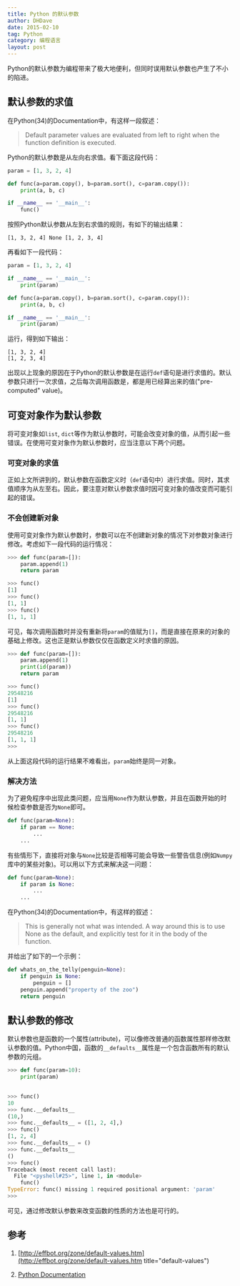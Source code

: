```yaml
---
title: Python 的默认参数
author: DHDave
date: 2015-02-10
tag: Python
category: 编程语言
layout: post
---
```


Python的默认参数为编程带来了极大地便利，但同时误用默认参数也产生了不小的陷进。

默认参数的求值
---------------

在Python(34)的Documentation中，有这样一段叙述：

> Default parameter values are evaluated from left to right when the function definition is executed. 

Python的默认参数是从左向右求值。看下面这段代码：

```python
param = [1, 3, 2, 4]

def func(a=param.copy(), b=param.sort(), c=param.copy()):
    print(a, b, c)

if __name__ == '__main__':
    func()
```

<!--more-->

按照Python默认参数从左到右求值的规则，有如下的输出结果：

    [1, 3, 2, 4] None [1, 2, 3, 4]

再看如下一段代码：

```python
param = [1, 3, 2, 4]

if __name__ == '__main__':
    print(param)

def func(a=param.copy(), b=param.sort(), c=param.copy()):
    print(a, b, c)

if __name__ == '__main__':
    print(param)
```

运行，得到如下输出：

    [1, 3, 2, 4]
    [1, 2, 3, 4]
    
出现以上现象的原因在于Python的默认参数是在运行`def`语句是进行求值的。默认参数只进行一次求值，之后每次调用函数是，都是用已经算出来的值("pre-computed" value)。

可变对象作为默认参数
---------------------

将可变对象如`list`, `dict`等作为默认参数时，可能会改变对象的值，从而引起一些错误。在使用可变对象作为默认参数时，应当注意以下两个问题。

### 可变对象的求值

正如上文所讲到的，默认参数在函数定义时（`def`语句中）进行求值。同时，其求值顺序为从左至右。因此，要注意对默认参数求值时因可变对象的值改变而可能引起的错误。

### 不会创建新对象

使用可变对象作为默认参数时，参数可以在不创建新对象的情况下对参数对象进行修改。考虑如下一段代码的运行情况：

```python
>>> def func(param=[]):
	param.append(1)
	return param

>>> func()
[1]
>>> func()
[1, 1]
>>> func()
[1, 1, 1]
```

可见，每次调用函数时并没有重新将`param`的值赋为`[]`，而是直接在原来的对象的基础上修改。这也正是默认参数仅仅在函数定义时求值的原因。

```python
>>> def func(param=[]):
	param.append(1)
	print(id(param))
	return param

>>> func()
29548216
[1]
>>> func()
29548216
[1, 1]
>>> func()
29548216
[1, 1, 1]
>>> 
```

从上面这段代码的运行结果不难看出，`param`始终是同一对象。

### 解决方法

为了避免程序中出现此类问题，应当用`None`作为默认参数，并且在函数开始的时候检查参数是否为`None`即可。

```python
def func(param=None):
    if param == None:
        ...
    ...
```

有些情形下，直接将对象与`None`比较是否相等可能会导致一些警告信息(例如`Numpy`库中的某些对象)。可以用以下方式来解决这一问题：

```python
def func(param=None):
    if param is None:
        ...
    ...
```

在Python(34)的Documentation中，有这样的叙述：

> This is generally not what was intended. A way around this is to use None as the default, and explicitly test for it in the body of the function.

并给出了如下的一个示例：

```python
def whats_on_the_telly(penguin=None):
    if penguin is None:
        penguin = []
    penguin.append("property of the zoo")
    return penguin
```

默认参数的修改
-----------------

默认参数也是函数的一个属性(attribute)，可以像修改普通的函数属性那样修改默认参数的值。Python中国，函数的`__defaults__`属性是一个包含函数所有的默认参数的元组。

```python
>>> def func(param=10):
	print(param)

	
>>> func()
10
>>> func.__defaults__
(10,)
>>> func.__defaults__ = ([1, 2, 4],)
>>> func()
[1, 2, 4]
>>> func.__defaults__ = ()
>>> func.__defaults__
()
>>> func()
Traceback (most recent call last):
  File "<pyshell#25>", line 1, in <module>
    func()
TypeError: func() missing 1 required positional argument: 'param'
>>>
```

可见，通过修改默认参数来改变函数的性质的方法也是可行的。

参考
------

1. [http://effbot.org/zone/default-values.htm](http://effbot.org/zone/default-values.htm title="default-values")

2. [Python Documentation](https://docs.python.org/ref/function.html)




